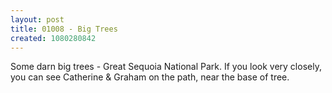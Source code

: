 ```yaml
---
layout: post
title: 01008 - Big Trees
created: 1080280842
---
```

Some darn big trees - Great Sequoia National Park.  If you look very closely, you can see Catherine & Graham on the path, near the base of tree.  
